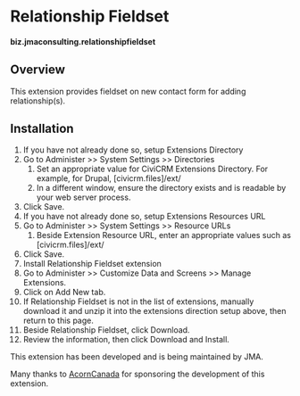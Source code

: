 # Relationship Fieldset

#### biz.jmaconsulting.relationshipfieldset

## Overview

This extension provides fieldset on new contact form for adding relationship(s).

## Installation

1. If you have not already done so, setup Extensions Directory
  1. Go to Administer >> System Settings >> Directories
      1. Set an appropriate value for CiviCRM Extensions Directory. For example, for Drupal, [civicrm.files]/ext/
      1. In a different window, ensure the directory exists and is readable by your web server process.
  1. Click Save.
1. If you have not already done so, setup Extensions Resources URL
  1. Go to Administer >> System Settings >> Resource URLs
      1. Beside Extension Resource URL, enter an appropriate values such as [civicrm.files]/ext/
  1. Click Save.
1. Install Relationship Fieldset extension
  1. Go to Administer >> Customize Data and Screens >> Manage Extensions.
  1. Click on Add New tab.
  1. If Relationship Fieldset is not in the list of extensions, manually download it and unzip it into the extensions direction setup above, then return to this page.
  1. Beside Relationship Fieldset, click Download.
  1. Review the information, then click Download and Install.

This extension has been developed and is being maintained by JMA.

Many thanks to [AcornCanada](https://acorncanada.org) for sponsoring the development of this extension.
